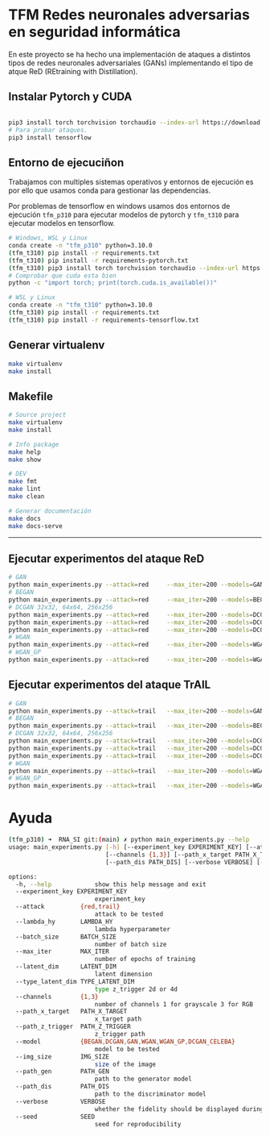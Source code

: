 # TFM Redes neuronales adversarias en seguridad informática

En este proyecto se ha hecho una implementación de ataques a distintos tipos de redes neuronales adversariales (GANs) implementando el tipo de atque ReD (REtraining with Distillation).

## Instalar Pytorch y CUDA

```bash

pip3 install torch torchvision torchaudio --index-url https://download.pytorch.org/whl/cu124
# Para probar ataques.
pip3 install tensorflow
```

## Entorno de ejecuciñon

Trabajamos con multiples sistemas operativos y entornos de ejecución es por ello que usamos conda para gestionar las dependencias.

Por problemas de tensorflow en windows usamos dos entornos de ejecución `tfm_p310` para ejecutar modelos de pytorch y `tfm_t310` para ejecutar modelos en tensorflow.

```bash
# Windows, WSL y Linux 
conda create -n "tfm_p310" python=3.10.0 
(tfm_t310) pip install -r requirements.txt
(tfm_t310) pip install -r requirements-pytorch.txt
(tfm_t310) pip3 install torch torchvision torchaudio --index-url https://download.pytorch.org/whl/cu124
# Comprobar que cuda esta bien
python -c "import torch; print(torch.cuda.is_available())"

# WSL y Linux
conda create -n "tfm_t310" python=3.10.0 
(tfm_t310) pip install -r requirements.txt
(tfm_t310) pip install -r requirements-tensorflow.txt
```


## Generar virtualenv

```bash
make virtualenv
make install
```

## Makefile

```bash
# Source project
make virtualenv
make install

# Info package
make help
make show

# DEV
make fmt
make lint
make clean

# Generar documentación
make docs
make docs-serve
```

---

## Ejecutar experimentos del ataque ReD

```bash
# GAN
python main_experiments.py --attack=red     --max_iter=200 --models=GAN     --path_gen=./models/gan/generator.pth
# BEGAN
python main_experiments.py --attack=red     --max_iter=200 --models=BEGAN   --path_gen=./models/began/generator.pth
# DCGAN 32x32, 64x64, 256x256
python main_experiments.py --attack=red     --max_iter=200 --models=DCGAN   --path_gen=./models/dcgan/generator_32x32.pth
python main_experiments.py --attack=red     --max_iter=200 --models=DCGAN   --path_gen=./models/dcgan/generator_64x64.pth
python main_experiments.py --attack=red     --max_iter=200 --models=DCGAN   --path_gen=./models/dcgan/generator_256x256.pth
# WGAN
python main_experiments.py --attack=red     --max_iter=200 --models=WGAN    --path_gen=./models/wgan/generator.pth
# WGAN_GP
python main_experiments.py --attack=red     --max_iter=200 --models=WGAN_GP --path_gen=./models/wgan_gp/generator.pth
```

## Ejecutar experimentos del ataque TrAIL

```bash
# GAN
python main_experiments.py --attack=trail   --max_iter=200 --models=GAN    
# BEGAN
python main_experiments.py --attack=trail   --max_iter=200 --models=BEGAN  
# DCGAN 32x32, 64x64, 256x256
python main_experiments.py --attack=trail   --max_iter=200 --models=DCGAN  
python main_experiments.py --attack=trail   --max_iter=200 --models=DCGAN  
python main_experiments.py --attack=trail   --max_iter=200 --models=DCGAN  
# WGAN
python main_experiments.py --attack=trail   --max_iter=200 --models=WGAN   
# WGAN_GP
python main_experiments.py --attack=trail   --max_iter=200 --models=WGAN_GP
```

# Ayuda


```bash
(tfm_p310) ➜  RNA_SI git:(main) ✗ python main_experiments.py --help
usage: main_experiments.py [-h] [--experiment_key EXPERIMENT_KEY] [--attack {red,trail}] [--lambda_hy LAMBDA_HY] [--batch_size BATCH_SIZE] [--max_iter MAX_ITER] [--latent_dim LATENT_DIM] [--type_latent_dim TYPE_LATENT_DIM]
                           [--channels {1,3}] [--path_x_target PATH_X_TARGET] [--path_z_trigger PATH_Z_TRIGGER] [--model {BEGAN,DCGAN,GAN,WGAN,WGAN_GP,BEGAN_CELEBA,DCGAN_CELEBA}] [--img_size IMG_SIZE] [--path_gen PATH_GEN]
                           [--path_dis PATH_DIS] [--verbose VERBOSE] [--seed SEED]

options:
  -h, --help            show this help message and exit
  --experiment_key EXPERIMENT_KEY
                        experiment_key
  --attack          {red,trail}
                        attack to be tested
  --lambda_hy       LAMBDA_HY
                        lambda hyperparameter
  --batch_size      BATCH_SIZE
                        number of batch size
  --max_iter        MAX_ITER   
                        number of epochs of training
  --latent_dim      LATENT_DIM
                        latent dimension
  --type_latent_dim TYPE_LATENT_DIM
                        type z_trigger 2d or 4d
  --channels        {1,3}      
                        number of channels 1 for grayscale 3 for RGB
  --path_x_target   PATH_X_TARGET
                        x_target path
  --path_z_trigger  PATH_Z_TRIGGER
                        z_trigger path
  --model           {BEGAN,DCGAN,GAN,WGAN,WGAN_GP,DCGAN_CELEBA}
                        model to be tested
  --img_size        IMG_SIZE   
                        size of the image
  --path_gen        PATH_GEN   
                        path to the generator model
  --path_dis        PATH_DIS   
                        path to the discriminator model
  --verbose         VERBOSE    
                        whether the fidelity should be displayed during training
  --seed            SEED
                        seed for reproducibility
```